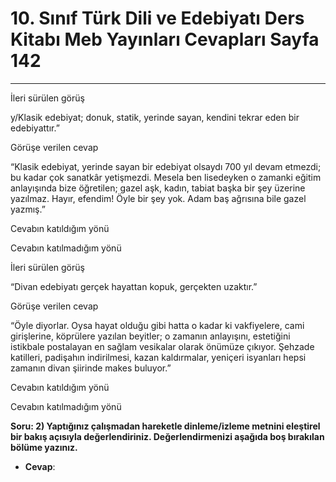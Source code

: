 # 10. Sınıf Türk Dili ve Edebiyatı Ders Kitabı Meb Yayınları Cevapları Sayfa 142

---

İleri sürülen görüş

 y/Klasik edebiyat; donuk, statik, yerinde sayan, kendini tekrar eden bir edebiyattır.”

 Görüşe verilen cevap

 “Klasik edebiyat, yerinde sayan bir edebiyat olsaydı 700 yıl devam etmezdi; bu kadar çok sanatkâr yetişmezdi. Mesela ben lisedeyken o zamanki eğitim anlayışında bize öğretilen; gazel aşk, kadın, tabiat başka bir şey üzerine yazılmaz. Hayır, efendim! Öyle bir şey yok. Adam baş ağrısına bile gazel yazmış.”

 Cevabın katıldığım yönü

 Cevabın katılmadığım yönü

 İleri sürülen görüş

 “Divan edebiyatı gerçek hayattan kopuk, gerçekten uzaktır.”

 Görüşe verilen cevap

 “Öyle diyorlar. Oysa hayat olduğu gibi hatta o kadar ki vakfiyelere, cami girişlerine, köprülere yazılan beyitler; o zamanın anlayışını, estetiğini istikbale postalayan en sağlam vesikalar olarak önümüze çıkıyor. Şehzade katilleri, padişahın indirilmesi, kazan kaldırmalar, yeniçeri isyanları hepsi zamanın divan şiirinde makes buluyor.”

 Cevabın katıldığım yönü

 Cevabın katılmadığım yönü

**Soru: 2) Yaptığınız çalışmadan hareketle dinleme/izleme metnini eleştirel bir bakış açısıyla değerlendiriniz. Değerlendirmenizi aşağıda boş bırakılan bölüme yazınız.**

-   **Cevap**: